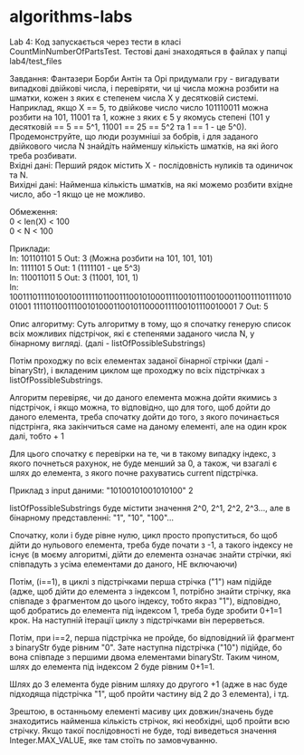 # algorithms-labs
Lab 4:
Код запускається через тести в класі CountMinNumberOfPartsTest.
Тестові дані знаходяться в файлах у папці lab4/test_files

Завдання:
Фантазери
Борби Антін та Орі придумали гру - вигадувати випадкові двійкові числа, і перевіряти,
чи ці числа можна розбити на шматки, кожен з яких є степенем числа X у десятковій
системі.
Наприклад, якщо X == 5, то двійкове число число 101110011 можна розбити на 101,
11001 та 1, кожне з яких є 5 у якомусь степені (101 у десятковій == 5 == 5^1, 11001 ==
25 == 5^2 та 1 == 1 - це 5^0).
Продемонструйте, що люди розумніші за бобрів, і для заданого двійкового числа N
знайдіть найменшу кількість шматків, на які його треба розбивати.
\
Вхідні дані:
Перший рядок містить X - послідовність нуликів та одиничок та N.
\
Вихідні дані:
Найменша кількість шматків, на які можемо розбити вхідне число, або -1 якщо
це не можливо.

Обмеження:
\
0 < len(X) < 100
\
0 < N < 100

Приклади:
\
In:
101101101 5
Out:
3
(Можна розбити на 101, 101, 101)
\
In:
1111101 5
Out:
1
(1111101 - це 5^3)
\
In:
110011011 5
Out:
3
(11001, 101, 1)
\
In:
1001110111101001001111101100111001010001111001011100100011001110111101001001
11110110011100101000110010110000111100101110010001 7
Out:
5

Опис алгоритму:
Суть алгоритму в тому, що я спочатку генерую список всіх можливих підстрічок,
які є степенями заданого числа N, у бінарному вигляді. (далі - listOfPossibleSubstrings)

Потім проходжу по всіх елементах заданої бінарної стрічки (далі - binaryStr), і
вкладеним циклом ще проходжу по всіх підстрічках з listOfPossibleSubstrings.

Алгоритм перевіряє, чи до даного елемента можна дойти якимись з підстрічок, і якщо можна, то відповідно, що для того, щоб дойти до даного елемента, треба спочатку дойти до того, з якого починається підстрінга, яка закінчиться саме на даному елементі, але на один крок далі, тобто + 1

Для цього спочатку є перевірки на те, чи в такому випадку індекс, з якого почнеться рахунок, не буде менший за 0, а також, чи взагалі є шлях до елемента, з якого почне рахуватись current підстрічка. 


Приклад з input даними: "10100101001010100" 2

listOfPossibleSubstrings буде містити значення 2^0, 2^1, 2^2, 2^3..., але в бінарному представленні: "1", "10", "100"...

Спочатку, коли i буде рівне нулю, цикл просто пропуститься, бо щоб дійти до нульового елемента, треба буде почати з -1, а такого індексу не існує
(в моєму алгоритмі, дійти до елемента означає знайти стрічки, які співпадуть з усіма елементами до даного, НЕ включаючи)

Потім, (i==1), в циклі з підстрічками перша стрічка ("1") нам підійде (адже, щоб дійти до елемента з індексом 1, потрібно знайти стрічку, яка співпаде з фрагментом до цього індексу, тобто якраз "1"), відповідно, щоб добратись до елемента під індексом 1, треба буде зробити 0+1=1 крок.
На наступній ітерації циклу з підстрічками він перерветься.

Потім, при і==2, перша підстрічка не пройде, бо відповідний їй фрагмент з binaryStr буде рівним "0".
Зате наступна підстрічка ("10") підійде, бо вона співпаде з першими двома елементами binaryStr. Таким чином, шлях до елемента під індексом 2 буде рівним 0+1=1.

Шлях до 3 елемента буде рівним шляху до другого +1 (адже в нас буде підходяща підстрічка "1", щоб пройти частину від 2 до 3 елемента), і тд.

Зрештою, в останньому елементі масиву цих довжин/значень буде знаходитись найменша кількість стрічок, які необхідні, щоб пройти всю стрічку. Якщо такої послідовності не буде, тоді виведеться значення Integer.MAX_VALUE, яке там стоїть по замовчуванню.
